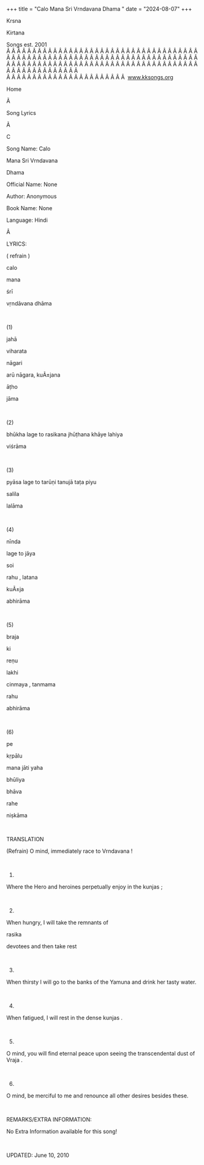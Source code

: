 +++ 
title = "Calo Mana Sri Vrndavana Dhama "
date = "2024-08-07"
+++

Krsna
 
Kirtana


Songs
 est. 2001
Â Â Â Â Â Â Â Â Â Â Â Â Â Â Â Â Â Â Â Â Â Â Â Â Â Â Â Â Â Â Â Â Â Â Â Â Â Â Â Â Â Â Â Â Â Â Â Â Â Â Â Â Â Â Â Â Â Â Â Â Â Â Â Â Â Â Â Â Â Â Â Â Â Â Â Â Â Â Â Â Â Â Â Â Â Â Â Â Â Â Â Â Â Â Â Â Â Â Â Â Â Â Â Â Â Â Â Â Â Â Â Â Â Â Â Â Â Â Â Â Â Â Â Â Â  
Â Â Â Â Â Â Â Â Â Â Â Â Â Â Â Â Â Â Â Â Â Â Â  
www.kksongs.org








Home
 
Ã 
 
Song Lyrics
 
Ã 
 
C


Song Name: 
Calo
 
Mana
 Sri 
Vrndavana
 
Dhama
 


Official Name: None


Author: Anonymous


Book Name: None


Language: 
Hindi


Â 


LYRICS:




(
refrain
)


calo
 
mana
 
śrī

vṛndāvana dhāma


 


(1)


jahā
 
viharata
 
nāgari
 
arū
 nāgara, 
kuÃ±jana
 
āṭho
 
jāma


 


(2)


bhūkha 
lage
 to 
rasikana
 jhūṭhana khāye 
lahiya


viśrāma


 


(3)


pyāsa 
lage
 to 
tarūṇi
 tanujā taṭa 
piyu
 
salila
 
lalāma


 


(4)


nīnda
 
lage
 to 
jāya
 
soi
 
rahu
, 
latana


kuÃ±ja
 
abhirāma


 


(5)


braja
 
ki
 
reṇu
 
lakhi


cinmaya
, 
tanmama
 
rahu
 
abhirāma


 


(6)


pe
 
kṛpālu


mana
 jāti 
yaha
 
bhūliya
 
bhāva
 
rahe
 
niṣkāma


 


TRANSLATION


(Refrain)
O mind, immediately race to 
Vrndavana
!


 


1) 
Where the Hero and heroines perpetually
enjoy in the 
kunjas
;


 


2) 
When hungry, I will take the remnants of

rasika
 
devotees and then take rest


 


3) 
When thirsty I will go to the banks of
the 
Yamuna
 and drink her tasty water.


 


4) 
When fatigued, I will rest in the dense 
kunjas
.


 


5) 
O mind, you will find eternal peace upon
seeing the transcendental dust of 
Vraja
.


 


6) 
O mind, be merciful to me and renounce
all other desires besides these.


 


REMARKS/EXTRA
INFORMATION:


No Extra Information available for this song!


 


UPDATED:
 June 10, 2010